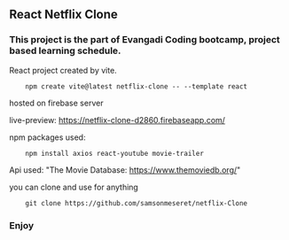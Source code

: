 ## React Netflix Clone  
### This project is the part of Evangadi Coding bootcamp, project based learning schedule.

React project created by vite.
```
    npm create vite@latest netflix-clone -- --template react
```   

hosted on firebase server

live-preview: <https://netflix-clone-d2860.firebaseapp.com/>


npm packages used:
```
    npm install axios react-youtube movie-trailer
```

Api used:
    "The Movie Database: <https://www.themoviedb.org/>"

you can clone and use for anything
```
    git clone https://github.com/samsonmeseret/netflix-Clone
```

### Enjoy